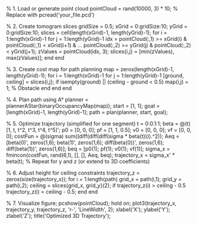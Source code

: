 % 1. Load or generate point cloud
pointCloud = rand(10000, 3) * 10; % Replace with pcread('your_file.pcd')

% 2. Create tomogram slices
gridSize = 0.5;
xGrid = 0:gridSize:10;
yGrid = 0:gridSize:10;
slices = cell(length(xGrid)-1, length(yGrid)-1);
for i = 1:length(xGrid)-1
    for j = 1:length(yGrid)-1
        idx = pointCloud(:,1) >= xGrid(i) & pointCloud(:,1) < xGrid(i+1) & ...
              pointCloud(:,2) >= yGrid(j) & pointCloud(:,2) < yGrid(j+1);
        zValues = pointCloud(idx, 3);
        slices{i,j} = [min(zValues), max(zValues)];
    end
end

% 3. Create cost map for path planning
map = zeros(length(xGrid)-1, length(yGrid)-1);
for i = 1:length(xGrid)-1
    for j = 1:length(yGrid)-1
        [ground, ceiling] = slices{i,j};
        if isempty(ground) || (ceiling - ground < 0.5)
            map(i,j) = 1; % Obstacle
        end
    end
end

% 4. Plan path using A*
planner = plannerAStar(binaryOccupancyMap(map));
start = [1, 1];
goal = [length(xGrid)-1, length(yGrid)-1];
path = plan(planner, start, goal);

% 5. Optimize trajectory (simplified for one segment)
t = 0:0.1:1;
beta = @(t) [1, t, t^2, t^3, t^4, t^5]';
p0 = [0, 0, 0];
pf = [1, 1, 0.5];
v0 = [0, 0, 0];
vf = [0, 0, 0];
costFun = @(sigma) sum((diff(diff(diff(sigma * beta(t)))).^2));
Aeq = [beta(0)', zeros(1,6); beta(1)', zeros(1,6); diff(beta(0))', zeros(1,6); diff(beta(1))', zeros(1,6)];
beq = [p0(1); pf(1); v0(1); vf(1)];
sigma_x = fmincon(costFun, rand(6,1), [], [], Aeq, beq);
trajectory_x = sigma_x' * beta(t);
% Repeat for y and z (or extend to 3D coefficients)

% 6. Adjust height for ceiling constraints
trajectory_z = zeros(size(trajectory_x));
for i = 1:length(path)
    grid_x = path(i,1); grid_y = path(i,2);
    ceiling = slices{grid_x, grid_y}(2);
    if trajectory_z(i) > ceiling - 0.5
        trajectory_z(i) = ceiling - 0.5;
    end
end

% 7. Visualize
figure;
pcshow(pointCloud);
hold on;
plot3(trajectory_x, trajectory_y, trajectory_z, 'r-', 'LineWidth', 2);
xlabel('X'); ylabel('Y'); zlabel('Z');
title('Optimized 3D Trajectory');